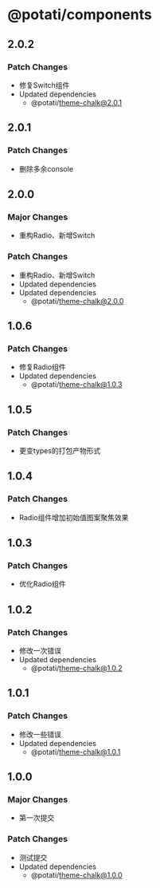 # @potati/components

## 2.0.2

### Patch Changes

- 修复Switch组件
- Updated dependencies
  - @potati/theme-chalk@2.0.1

## 2.0.1

### Patch Changes

- 删除多余console

## 2.0.0

### Major Changes

- 重构Radio、新增Switch

### Patch Changes

- 重构Radio、新增Switch
- Updated dependencies
- Updated dependencies
  - @potati/theme-chalk@2.0.0

## 1.0.6

### Patch Changes

- 修复Radio组件
- Updated dependencies
  - @potati/theme-chalk@1.0.3

## 1.0.5

### Patch Changes

- 更变types的打包产物形式

## 1.0.4

### Patch Changes

- Radio组件增加初始值图案聚焦效果

## 1.0.3

### Patch Changes

- 优化Radio组件

## 1.0.2

### Patch Changes

- 修改一次错误
- Updated dependencies
  - @potati/theme-chalk@1.0.2

## 1.0.1

### Patch Changes

- 修改一些错误
- Updated dependencies
  - @potati/theme-chalk@1.0.1

## 1.0.0

### Major Changes

- 第一次提交

### Patch Changes

- 测试提交
- Updated dependencies
  - @potati/theme-chalk@1.0.0
